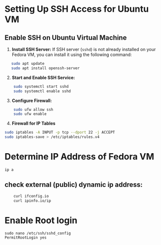 # Setting Up SSH Access for Ubuntu VM

## Enable SSH on Ubuntu Virtual Machine

1. **Install SSH Server:**
   If SSH server (`sshd`) is not already installed on your Fedora VM, you can install it using the following command:
```bash
   sudo apt update
   sudo apt install openssh-server
```

2. **Start and Enable SSH Service:**
```bash
    sudo systemctl start sshd
    sudo systemctl enable sshd
```

3. **Configure Firewall:**
```bash
    sudo ufw allow ssh
    sudo ufw enable
```

4. **Firewall for IP Tables**
```bash
sudo iptables -A INPUT -p tcp --dport 22 -j ACCEPT
sudo iptables-save > /etc/iptables/rules.v4
```

# Determine IP Address of Fedora VM
`ip a`

## check external (public) dynamic ip address:
```bash
    curl ifconfig.io
    curl ipinfo.io/ip
```

# Enable Root login
```
sudo nano /etc/ssh/sshd_config
PermitRootLogin yes
```




